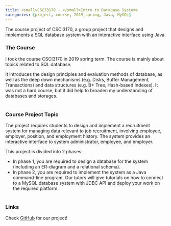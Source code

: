 ```yaml
---
title: <small>CSCI3170 - </small>Intro to Database Systems
categories: [project, course, 2019_spring, Java, MySQL]
---
```

The course project of CSCI3170, a group project that designs and implements a SQL database system with an interactive interface using Java. 


### The Course
I took the course CSCI3170 in 2019 spring term. The course is mainly about topics related to SQL database.

It introduces the design principles and evaluation methods of database, as well as the deep down mechanisms (e.g. Disks, Buffer Management, Transactions) and data structures (e.g. B+ Tree, Hash-based Indexes). It was not a hard course, but it did help to broaden my understanding of databases and storages.
<br><br>


### Course Project Topic
The project requires students to design and implement a recruitment system for managing data relevant to job recruitment, involving employee, employer, position, and employment history. The system provides an interactive interface to system administrator, employee, and employer. 

This project is divided into 2 phases: <br>
* In phase 1, you are required to design a database for the system (including an ER-diagram and a relational schema). <br>
* In phase 2, you are required to implement the system as a Java command-line program.  Our tutors will give tutorials on how to connect to a MySQL database system with JDBC API and deploy your work on the required platform.
<br><br>


### Links
Check [GitHub](https://github.com/liumuzi/317-project) for our project!